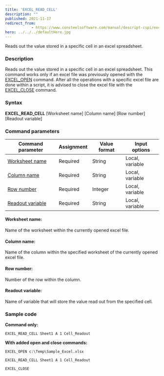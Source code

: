 ```yaml
---
title: 'EXCEL_READ_CELL'
description: ""
published: 2021-11-17
redirect_from: 
            - https://www.consteelsoftware.com/manual/descript-cspi/excel_read_cell/
hero: ../../../defaultHero.jpg
---
```


Reads out the value stored in a specific cell in an excel spreadsheet.

### Description

Reads out the value stored in a specific cell in an excel spreadsheet. This command works only if an excel file was previously opened with the [EXCEL_OPEN](/docs/descript/command-reference/excel_open/) command. After all the operations with a specific excel file are done within a script, it is advised to close the excel file with the [EXCEL_CLOSE](/docs/descript/command-reference/excel_close/) command.
### Syntax

**EXCEL_READ_CELL** [Worksheet name] [Column name] [Row number] [Readout variable]

### Command parameters

| **Command parameter**                 | **Assignment** | **Value format** | **Input options** |
| ------------------------------------- | -------------- | ---------------- | ----------------- |
| [Worksheet name](#worksheet-name)     | Required       | String           | Local, variable   |
| [Column name](#column-name)           | Required       | String           | Local, variable   |
| [Row number](#row-number)             | Required       | Integer          | Local, variable   |
| [Readout variable](#readout-variable) | Required       | String           | Local, variable   |

#### Worksheet name:
Name of the worksheet within the currently opened excel file.

#### Column name:
Name of the column within the specified worksheet of the currently opened excel file.

#### Row number:
Number of the row within the column.

#### Readout variable:
Name of variable that will store the value read out from the specified cell.

### Sample code

**Command only:**

```
EXCEL_READ_CELL Sheet1 A 1 Cell_Readout
```

**With added open and close commands:**

```
EXCEL_OPEN c:\Temp\Sample_Excel.xlsx

EXCEL_READ_CELL Sheet1 A 1 Cell_Readout

EXCEL_CLOSE
```
